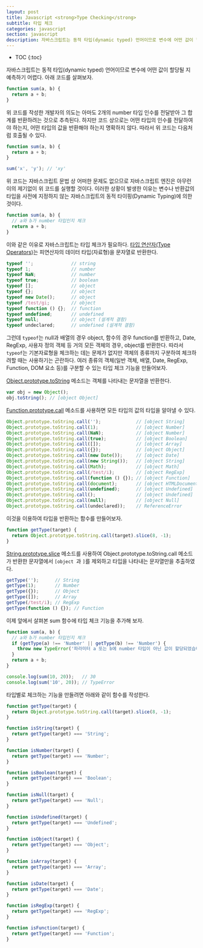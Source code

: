 ```yaml
---
layout: post
title: Javascript <strong>Type Checking</strong>
subtitle: 타입 체크
categories: javascript
section: javascript
description: 자바스크립트는 동적 타입(dynamic typed) 언어이므로 변수에 어떤 값이 할당될 지 예측하기 어렵다. 아래 코드를 살펴보자.
---
```


* TOC
{:toc}

자바스크립트는 동적 타입(dynamic typed) 언어이므로 변수에 어떤 값이 할당될 지 예측하기 어렵다. 아래 코드를 살펴보자.

```javascript
function sum(a, b) {
  return a + b;
}
```

위 코드를 작성한 개발자의 의도는 아마도 2개의 number 타입 인수를 전달받아 그 합계를 반환하려는 것으로 추측된다. 하지만 코드 상으로는 어떤 타입의 인수를 전달하여야 하는지, 어떤 타입의 값을 반환해야 하는지 명확하지 않다. 따라서 위 코드는 다음처럼 호출될 수 있다.

```javascript
function sum(a, b) {
  return a + b;
}

sum('x', 'y'); // 'xy'
```

위 코드는 자바스크립트 문법 상 어떠한 문제도 없으므로 자바스크립트 엔진은 아무런 이의 제기없이 위 코드를 실행할 것이다. 이러한 상황이 발생한 이유는 변수나 반환값의 타입을 사전에 지정하지 않는 자바스크립트의 동적 타이핑(Dynamic Typing)에 의한 것이다.

```javascript
function sum(a, b) {
  // a와 b가 number 타입인지 체크
  return a + b;
}
```

이와 같은 이유로 자바스크립트는 타입 체크가 필요하다. [타입 연산자(Type Operators)](./js-operator#6-%ED%83%80%EC%9E%85-%EC%97%B0%EC%82%B0%EC%9E%90-type-operators)는 피연산자의 데이터 타입(자료형)을 문자열로 반환한다.

```javascript
typeof '';              // string
typeof 1;               // number
typeof NaN;             // number
typeof true;            // boolean
typeof [];              // object
typeof {};              // object
typeof new Date();      // object
typeof /test/gi;        // object
typeof function () {};  // function
typeof undefined;       // undefined
typeof null;            // object (설계적 결함)
typeof undeclared;      // undefined (설계적 결함)
```

그런데 `typeof`는 null과 배열의 경우 object, 함수의 경우 function를 반환하고, Date, RegExp, 사용자 정의 객체 등 거의 모든 객체의 경우, object를 반환한다. 따라서 `typeof`는 기본자료형을 체크하는 데는 문제가 없지만 객체의 종류까지 구분하여 체크하려할 때는 사용하기는 곤란하다. 여러 종류의 객체(일반 객체, 배열, Date, RegExp, Function, DOM 요소 등)를 구분할 수 있는 타입 체크 기능을 만들어보자.


[Object.prototype.toString](https://developer.mozilla.org/ko/docs/Web/JavaScript/Reference/Global_Objects/Object/toString) 메소드는 객체를 나타내는 문자열을 반환한다.


```javascript
var obj = new Object();
obj.toString(); // [object Object]
```

[Function.prototype.call](https://developer.mozilla.org/ko/docs/Web/JavaScript/Reference/Global_Objects/Function/call) 메소드를 사용하면 모든 타입의 값의 타입을 알아낼 수 있다.

```javascript
Object.prototype.toString.call('');             // [object String]
Object.prototype.toString.call(1);              // [object Number]
Object.prototype.toString.call(NaN);            // [object Number]
Object.prototype.toString.call(true);           // [object Boolean]
Object.prototype.toString.call([]);             // [object Array]
Object.prototype.toString.call({});             // [object Object]
Object.prototype.toString.call(new Date());     // [object Date]
Object.prototype.toString.call(new String());   // [object String]
Object.prototype.toString.call(Math);           // [object Math]
Object.prototype.toString.call(/test/i);        // [object RegExp]
Object.prototype.toString.call(function () {}); // [object Function]
Object.prototype.toString.call(document);       // [object HTMLDocument]
Object.prototype.toString.call(undefined);      // [object Undefined]
Object.prototype.toString.call();               // [object Undefined]
Object.prototype.toString.call(null);           // [object Null]
Object.prototype.toString.call(undeclared));    // ReferenceError
```

이것을 이용하여 타입을 반환하는 함수를 만들어보자.

```javascript
function getType(target) {
  return Object.prototype.toString.call(target).slice(8, -1);
}
```

[String.prototype.slice](https://developer.mozilla.org/ko/docs/Web/JavaScript/Reference/Global_Objects/String/slice) 메소드를 사용하여 Object.prototype.toString.call 메소드가 반환한 문자열에서 `[object `과 `]`를 제외하고 타입을 나타내는 문자열만을 추출하였다.

```javascript
getType('');      // String
getType(1);       // Number
getType({});      // Object
getType([]);      // Array
getType(/test/i); // RegExp
getType(function () {}); // Function
```

이제 앞에서 살펴본 sum 함수에 타입 체크 기능을 추가해 보자.

```javascript
function sum(a, b) {
  // a와 b가 number 타입인지 체크
  if (getType(a) !== 'Number' || getType(b) !== 'Number') {
    throw new TypeError('파라미터 a 또는 b에 number 타입이 아닌 값이 할당되었습니다.');
  }
  return a + b;
}

console.log(sum(10, 20));   // 30
console.log(sum('10', 20)); // TypeError
```

타입별로 체크하는 기능을 만들려면 아래와 같이 함수를 작성한다.


```javascript
function getType(target) {
  return Object.prototype.toString.call(target).slice(8, -1);
}

function isString(target) {
  return getType(target) === 'String';
}

function isNumber(target) {
  return getType(target) === 'Number';
}

function isBoolean(target) {
  return getType(target) === 'Boolean';
}

function isNull(target) {
  return getType(target) === 'Null';
}

function isUndefined(target) {
  return getType(target) === 'Undefined';
}

function isObject(target) {
  return getType(target) === 'Object';
}

function isArray(target) {
  return getType(target) === 'Array';
}

function isDate(target) {
  return getType(target) === 'Date';
}

function isRegExp(target) {
  return getType(target) === 'RegExp';
}

function isFunction(target) {
  return getType(target) === 'Function';
}
```
